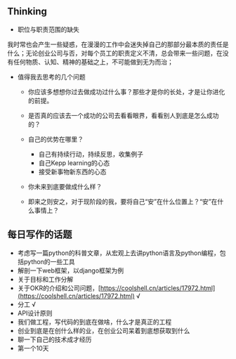 ## Thinking

* 职位与职责范围的缺失

我时常也会产生一些疑惑，在漫漫的工作中会迷失掉自己的那部分最本质的责任是什么；无论创业公司与否，对每个员工的职责定义不清，总会带来一些问题，在没有任何物质、认知、精神的基础之上，不可能做到无为而治；

* 值得我去思考的几个问题

  * 你应该多想想你过去做成功过什么事？那些才是你的长处，才是让你进化的前提。

  * 是否真的应该去一个成功的公司去看看眼界，看看别人到底是怎么成功的？

  * 自己的优势在哪里？

    * 自己有持续行动，持续反思，收集例子
    * 自己Kepp learning的心态
    * 接受新事物新东西的心态

  * 你未来到底要做成什么样？

  * 即来之则安之，对于现阶段的我，要将自己“安”在什么位置上？“安”在什么事情上？

## 每日写作的话题

* 考虑写一篇python的科普文章，从宏观上去讲python语言及python编程，包括python的一些工具
* 解剖一下web框架，以django框架为例
* 关于目标和工作分解  
* 关于OKR的介绍和公司问题，[https://coolshell.cn/articles/17972.html](https://coolshell.cn/articles/17972.html)  √
* 分工    √
* API设计原则
* 我们做工程，写代码的到底在做啥，什么才是真正的工程
* 创业到底是在创什么样的业，在创业公司呆着到底想获取到什么
* 聊一下自己的技术成才经历
* 第一个10天



